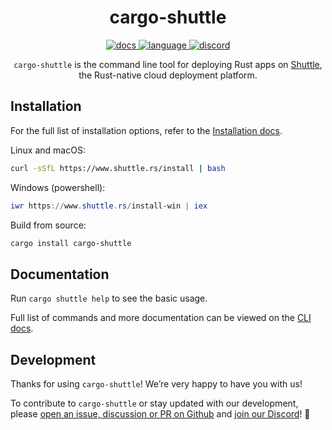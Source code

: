 <!-- markdownlint-disable -->
<div align="center">

# cargo-shuttle

<p align=center>
  <a href="https://docs.shuttle.rs/">
    <img alt="docs" src="https://img.shields.io/badge/docs-reference-orange">
  </a>
  <a href="https://github.com/shuttle-hq/shuttle/search?l=rust">
    <img alt="language" src="https://img.shields.io/badge/language-Rust-orange.svg">
  </a>
  <a href="https://discord.gg/shuttle">
    <img alt="discord" src="https://img.shields.io/discord/803236282088161321?logo=discord"/>
  </a>
</p>
<!-- markdownlint-restore -->

`cargo-shuttle` is the command line tool for deploying Rust apps on [Shuttle](https://www.shuttle.rs/), the Rust-native cloud deployment platform.

</div>

## Installation

For the full list of installation options, refer to the [Installation docs](https://docs.shuttle.rs/getting-started/installation).

Linux and macOS:

```sh
curl -sSfL https://www.shuttle.rs/install | bash
```

Windows (powershell):

```powershell
iwr https://www.shuttle.rs/install-win | iex
```

Build from source:

```bash
cargo install cargo-shuttle
```

## Documentation

Run `cargo shuttle help` to see the basic usage.

Full list of commands and more documentation can be viewed on the [CLI docs](https://docs.shuttle.rs/getting-started/shuttle-commands).

## Development

Thanks for using `cargo-shuttle`! We’re very happy to have you with us!

To contribute to `cargo-shuttle` or stay updated with our development, please [open an issue, discussion or PR on Github](https://github.com/shuttle-hq/shuttle) and [join our Discord](https://discord.gg/shuttle)! 🚀
